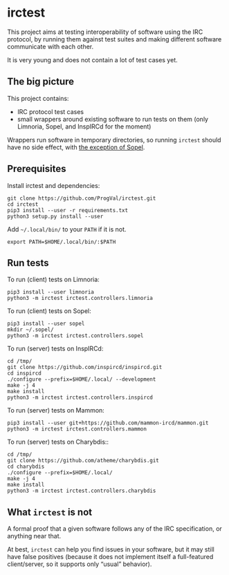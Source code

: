 # irctest

This project aims at testing interoperability of software using the
IRC protocol, by running them against test suites and making different
software communicate with each other.

It is very young and does not contain a lot of test cases yet.

## The big picture

This project contains:

* IRC protocol test cases
* small wrappers around existing software to run tests on them
  (only Limnoria, Sopel, and InspIRCd for the moment)

Wrappers run software in temporary directories, so running `irctest` should
have no side effect, with [the exception of Sopel](https://github.com/sopel-irc/sopel/issues/946).

## Prerequisites

Install irctest and dependencies:

```
git clone https://github.com/ProgVal/irctest.git
cd irctest
pip3 install --user -r requirements.txt
python3 setup.py install --user
```

Add `~/.local/bin/` to your `PATH` if it is not.

```
export PATH=$HOME/.local/bin/:$PATH
```

## Run tests

To run (client) tests on Limnoria:

```
pip3 install --user limnoria
python3 -m irctest irctest.controllers.limnoria
```

To run (client) tests on Sopel:

```
pip3 install --user sopel
mkdir ~/.sopel/
python3 -m irctest irctest.controllers.sopel
```

To run (server) tests on InspIRCd:

```
cd /tmp/
git clone https://github.com/inspircd/inspircd.git
cd inspircd
./configure --prefix=$HOME/.local/ --development
make -j 4
make install
python3 -m irctest irctest.controllers.inspircd
```

To run (server) tests on Mammon:

```
pip3 install --user git+https://github.com/mammon-ircd/mammon.git
python3 -m irctest irctest.controllers.mammon
```

To run (server) tests on Charybdis::

```
cd /tmp/
git clone https://github.com/atheme/charybdis.git
cd charybdis
./configure --prefix=$HOME/.local/
make -j 4
make install
python3 -m irctest irctest.controllers.charybdis
```

## What `irctest` is not

A formal proof that a given software follows any of the IRC specification,
or anything near that.

At best, `irctest` can help you find issues in your software, but it may
still have false positives (because it does not implement itself a
full-featured client/server, so it supports only “usual” behavior).
